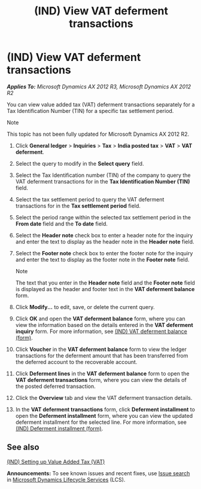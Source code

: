 ﻿---
title: (IND) View VAT deferment transactions
TOCTitle: (IND) View VAT deferment transactions
ms:assetid: 20f6f7ee-4b31-483c-88bb-f488398bc4c6
ms:mtpsurl: https://technet.microsoft.com/en-us/library/JJ664547(v=AX.60)
ms:contentKeyID: 49385626
ms.date: 04/18/2014
mtps_version: v=AX.60
---

# (IND) View VAT deferment transactions 


_**Applies To:** Microsoft Dynamics AX 2012 R3, Microsoft Dynamics AX 2012 R2_

You can view value added tax (VAT) deferment transactions separately for a Tax Identification Number (TIN) for a specific tax settlement period.


> [!NOTE]
> <P>This topic has not been fully updated for Microsoft Dynamics AX 2012 R2.</P>



1.  Click **General ledger** \> **Inquiries** \> **Tax** \> **India posted tax** \> **VAT** \> **VAT deferment**.

2.  Select the query to modify in the **Select query** field.

3.  Select the Tax Identification number (TIN) of the company to query the VAT deferment transactions for in the **Tax Identification Number (TIN)** field.

4.  Select the tax settlement period to query the VAT deferment transactions for in the **Tax settlement period** field.

5.  Select the period range within the selected tax settlement period in the **From date** field and the **To date** field.

6.  Select the **Header note** check box to enter a header note for the inquiry and enter the text to display as the header note in the **Header note** field.

7.  Select the **Footer note** check box to enter the footer note for the inquiry and enter the text to display as the footer note in the **Footer note** field.
    

    > [!NOTE]
    > <P>The text that you enter in the <STRONG>Header note</STRONG> field and the <STRONG>Footer note</STRONG> field is displayed as the header and footer text in the <STRONG>VAT deferment balance</STRONG> form.</P>



8.  Click **Modify...** to edit, save, or delete the current query.

9.  Click **OK** and open the **VAT deferment balance** form, where you can view the information based on the details entered in the **VAT deferment inquiry** form. For more information, see [(IND) VAT deferment balance (form)](https://technet.microsoft.com/en-us/library/jj664626\(v=ax.60\)).

10. Click **Voucher** in the **VAT deferment balance** form to view the ledger transactions for the deferment amount that has been transferred from the deferred account to the recoverable account.

11. Click **Deferment lines** in the **VAT deferment balance** form to open the **VAT deferment transactions** form, where you can view the details of the posted deferred transaction.

12. Click the **Overview** tab and view the VAT deferment transaction details.

13. In the **VAT deferment transactions** form, click **Deferment installment** to open the **Deferment installment** form, where you can view the updated deferment installment for the selected line. For more information, see [(IND) Deferment installment (form)](https://technet.microsoft.com/en-us/library/jj710942\(v=ax.60\)).

## See also

[(IND) Setting up Value Added Tax (VAT)](ind-setting-up-value-added-tax-vat.md)

  
**Announcements:** To see known issues and recent fixes, use [Issue search](http://go.microsoft.com/fwlink/?linkid=389258) in [Microsoft Dynamics Lifecycle Services](http://go.microsoft.com/fwlink/?linkid=306505) (LCS).


